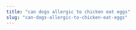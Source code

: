 ```yaml
---
title: "can dogs allergic to chicken eat eggs"
slug: "can-dogs-allergic-to-chicken-eat-eggs"
---
```


